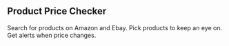 ## Product Price Checker

Search for products on Amazon and Ebay. Pick products to keep an eye on. Get alerts when price changes.
